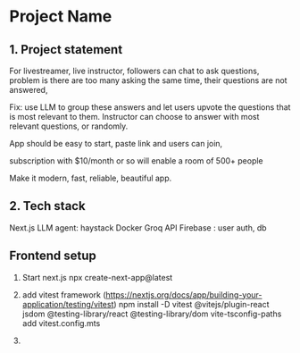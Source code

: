 
# Project Name

## 1. Project statement

For livestreamer, live instructor, followers can chat to ask questions, problem is there are too many asking the same time, their questions are not answered, 

Fix: use LLM to group these answers and let users upvote the questions that is most relevant to them. Instructor can choose to answer with most relevant questions, or randomly. 

App should be easy to start, paste link and users can join,

subscription with $10/month or so will enable a room of 500+ people

Make it modern, fast, reliable, beautiful app.

## 2. Tech stack
Next.js
LLM agent: haystack
Docker
Groq API
Firebase : user auth, db 

## Frontend setup

1. Start next.js 
npx create-next-app@latest

2. add vitest framework (https://nextjs.org/docs/app/building-your-application/testing/vitest)
npm install -D vitest @vitejs/plugin-react jsdom @testing-library/react @testing-library/dom vite-tsconfig-paths
add vitest.config.mts

3. 


